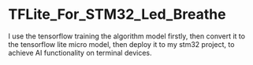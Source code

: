 # TFLite_For_STM32_Led_Breathe
I use the tensorflow training the algorithm model firstly, then convert it to the tensorflow lite micro model, then deploy it to my stm32 project, to achieve AI functionality on terminal devices.
